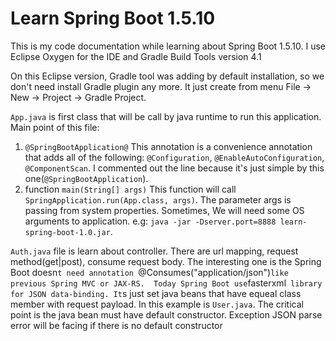 # Learn Spring Boot 1.5.10
This is my code documentation while learning about Spring Boot 1.5.10.
I use Eclipse Oxygen for the IDE and Gradle Build Tools version 4.1

On this Eclipse version, Gradle tool was adding by default installation, so we don't need install 
Gradle plugin any more. It just create from menu File -> New -> Project -> Gradle Project.

`App.java` is first class that will be call by java runtime to run this application. Main point
of this file:
1. `@SpringBootApplication@`
	This annotation is a convenience annotation that adds all of the following:
	`@Configuration`, `@EnableAutoConfiguration`, `@ComponentScan`. I commented out the line because it's just simple by this one(`@SpringBootApplication`).
2. function `main(String[] args)`
	This function will call `SpringApplication.run(App.class, args)`. The parameter args is passing from system properties.
	Sometimes, We will need some OS arguments to application. e.g: `java -jar -Dserver.port=8888 learn-spring-boot-1.0.jar`. 

`Auth.java` file is learn about controller. There are url mapping, request method(get|post), consume request body.
The interesting one is the Spring Boot doesn`t need annotation `@Consumes("application/json")` like previous Spring MVC or JAX-RS. 
Today Spring Boot use `fasterxml` library for JSON data-binding. It`s just set java beans that have equeal class member with request payload.
In this example is `User.java`. The critical point is the java bean must have default constructor. Exception JSON parse error will be facing if there is no default constructor 



